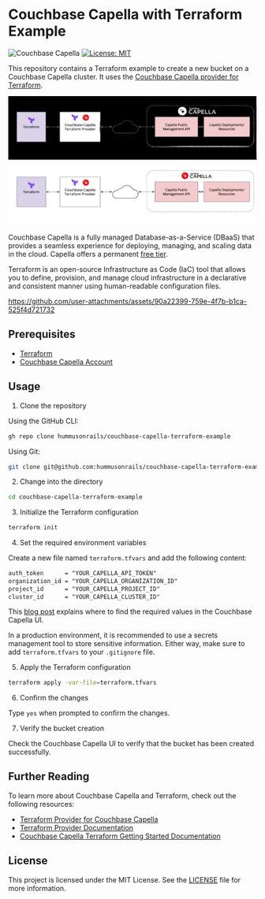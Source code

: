 # Couchbase Capella with Terraform Example
![Couchbase Capella](https://img.shields.io/badge/Couchbase_Capella-Enabled-red)
[![License: MIT](https://cdn.prod.website-files.com/5e0f1144930a8bc8aace526c/65dd9eb5aaca434fac4f1c34_License-MIT-blue.svg)](/LICENSE)

This repository contains a Terraform example to create a new bucket on a Couchbase Capella cluster. It uses the [Couchbase Capella provider for Terraform](https://registry.terraform.io/providers/couchbasecloud/couchbase-capella/latest).

![Terraform and Couchbase diagram](README_IMAGES/capella-terraform-diagram-dark.png#gh-dark-mode-only)
![Terraform and Couchbase diagram](README_IMAGES/capella-terraform-diagram.png#gh-light-mode-only)

Couchbase Capella is a fully managed Database-as-a-Service (DBaaS) that provides a seamless experience for deploying, managing, and scaling data in the cloud. Capella offers a permanent [free tier](https://www.couchbase.com/blog/free-tier-capella-dev-available/).

Terraform is an open-source Infrastructure as Code (IaC) tool that allows you to define, provision, and manage cloud infrastructure in a declarative and consistent manner using human-readable configuration files.

https://github.com/user-attachments/assets/90a22399-759e-4f7b-b1ca-525f4d721732

## Prerequisites

- [Terraform](https://learn.hashicorp.com/tutorials/terraform/install-cli)
- [Couchbase Capella Account](https://cloud.couchbase.com/)

## Usage

1. Clone the repository

Using the GitHub CLI:

```bash
gh repo clone hummusonrails/couchbase-capella-terraform-example
```

Using Git:

```bash
git clone git@github.com:hummusonrails/couchbase-capella-terraform-example.git
```

2. Change into the directory

```bash
cd couchbase-capella-terraform-example
```

3. Initialize the Terraform configuration

```bash
terraform init
```

4. Set the required environment variables

Create a new file named `terraform.tfvars` and add the following content:

```hcl
auth_token      = "YOUR_CAPELLA_API_TOKEN"
organization_id = "YOUR_CAPELLA_ORGANIZATION_ID"
project_id      = "YOUR_CAPELLA_PROJECT_ID"
cluster_id      = "YOUR_CAPELLA_CLUSTER_ID"
```

This [blog post](https://www.couchbase.com/blog/terraform-provider-couchbase-capella/) explains where to find the required values in the Couchbase Capella UI.

In a production environment, it is recommended to use a secrets management tool to store sensitive information. Either way, make sure to add `terraform.tfvars` to your `.gitignore` file.

5. Apply the Terraform configuration

```bash
terraform apply -var-file=terraform.tfvars
```

6. Confirm the changes

Type `yes` when prompted to confirm the changes.

7. Verify the bucket creation

Check the Couchbase Capella UI to verify that the bucket has been created successfully.

## Further Reading

To learn more about Couchbase Capella and Terraform, check out the following resources:

- [Terraform Provider for Couchbase Capella](https://www.couchbase.com/blog/terraform-provider-couchbase-capella/)
- [Terraform Provider Documentation](https://registry.terraform.io/providers/couchbasecloud/couchbase-capella/latest/docs)
- [Couchbase Capella Terraform Getting Started Documentation](https://docs.couchbase.com/cloud/terraform/index.html)

## License

This project is licensed under the MIT License. See the [LICENSE](LICENSE) file for more information.
